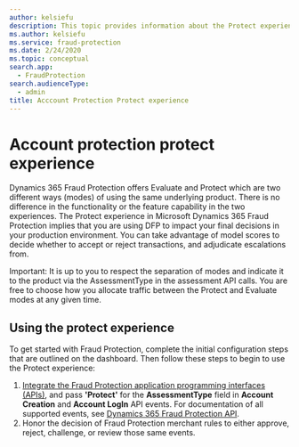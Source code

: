```yaml
---
author: kelsiefu
description: This topic provides information about the Protect experience in Microsoft Dynamics 365 Fraud Protection.
ms.author: kelsiefu
ms.service: fraud-protection
ms.date: 2/24/2020
ms.topic: conceptual
search.app: 
  - FraudProtection
search.audienceType:
  - admin
title: Acccount Protection Protect experience
---
```


# Account protection protect experience

Dynamics 365 Fraud Protection offers Evaluate and Protect which are two different ways (modes) of using the same underlying product. There is no difference in the functionality or the feature capability in the two experiences. The Protect experience in Microsoft Dynamics 365 Fraud Protection implies that you are using DFP to impact your final decisions in your production environment. You can take advantage of model scores to decide whether to accept or reject transactions, and adjudicate escalations from.

Important: It is up to you to respect the separation of modes and indicate it to the product via the AssessmentType in the assessment API calls. You are free to choose how you allocate traffic between the Protect and Evaluate modes at any given time.

## Using the protect experience

To get started with Fraud Protection, complete the initial configuration steps that are outlined on the dashboard. Then follow these steps to begin to use the Protect experience:

1. [Integrate the Fraud Protection application programming interfaces (APIs)](integrate-ap-api.md), and pass **'Protect'** for the **AssessmentType** field in **Account Creation** and **Account LogIn** API events. For documentation of all supported events, see [Dynamics 365 Fraud Protection API](integrate-ap-api.md).
2. Honor the decision of Fraud Protection merchant rules to either approve, reject, challenge, or review those same events.

